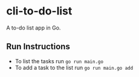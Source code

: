 # cli-to-do-list
A to-do list app in Go.

## Run Instructions
- To list the tasks run `go run main.go`
- To add a task to the list run `go run main.go add`
